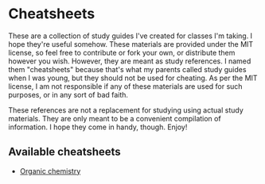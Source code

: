 # Cheatsheets

These are a collection of study guides I've created for classes I'm taking. I hope they're useful somehow. These materials are provided under the MIT license, so feel free to contribute or fork your own, or distribute them however you wish.
However, they are meant as study references. I named them "cheatsheets" because that's what my parents called study guides when I was young, but they should not be used for cheating.
As per the MIT license, I am not responsible if any of these materials are used for such purposes, or in any sort of bad faith.

These references are not a replacement for studying using actual study materials. They are only meant to be a convenient compilation of information. I hope they come in handy, though. Enjoy!

## Available cheatsheets

* [Organic chemistry](/cheatsheets/ochem)
